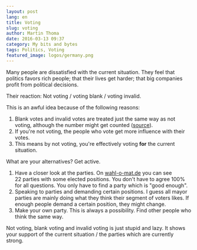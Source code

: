 ```yaml
---
layout: post
lang: en
title: Voting
slug: voting
author: Martin Thoma
date: 2016-03-13 09:37
category: My bits and bytes
tags: Politics, Voting
featured_image: logos/germany.png
---
```

Many people are dissatisfied with the current situation. They feel that
politics favors rich people; that their lives get harder; that big companies
profit from political decisions.

Their reaction: Not voting / voting blank / voting invalid.

This is an awful idea because of the following reasons:

1. Blank votes and invalid votes are treated just the same way as not voting,
   although the number might get counted
   ([source](http://www.wahlrecht.de/lexikon/ungueltig.html)).
2. If you're not voting, the people who vote get more influence with their
   votes.
3. This means by not voting, you're effectively voting **for** the current
   situation.

What are your alternatives? Get active.

1. Have a closer look at the parties. On
   [wahl-o-mat.de](https://www.wahl-o-mat.de/) you can see 22&nbsp;parties with
   some elected positions. You don't have to agree 100% for all questions. You
   only have to find a party which is "good enough".
2. Speaking to parties and demanding certain positions. I guess all mayor
   parties are mainly doing what they think their segment of voters likes. If
   enough people demand a certain position, they might change.
3. Make your own party. This is always a possibility. Find other people who
   think the same way.

Not voting, blank voting and invalid voting is just stupid and lazy. It shows
your support of the current situation / the parties which are currently strong.
